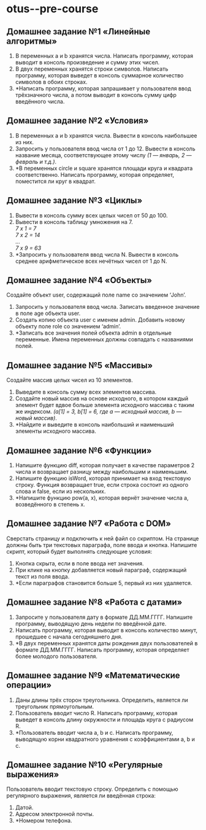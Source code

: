 # otus--pre-course
<h2>Домашнее задание №1 «Линейные алгоритмы»</h2>

1. В переменных a и b хранятся числа. Написать программу, которая выводит в консоль произведение и сумму этих чисел.<br>
2. В двух переменных хранятся строки символов. Написать программу, которая выведет в консоль суммарное количество символов в обоих строках.<br>
3. *Написать программу, которая запрашивает у пользователя ввод трёхзначного числа, а потом выводит в консоль сумму цифр введённого числа.<br>

<h2>Домашнее задание №2 «Условия»</h2>

1. В переменных a и b хранятся числа. Вывести в консоль наибольшее из них.<br>
2. Запросить у пользователя ввод числа от 1 до 12. Вывести в консоль название месяца, соответствующее этому числу <i>(1 — январь, 2 — февраль и т.д.)</i>.<br>
3. *В переменных circle и square хранятся площади круга и квадрата соответственно. Написать программу, которая определяет, поместится ли круг в квадрат.<br>

<h2>Домашнее задание №3 «Циклы»</h2>

1. Вывести в консоль сумму всех целых чисел от 50 до 100.<br>
2. Вывести в консоль таблицу умножения на 7.<br>
<i>7 x 1 = 7<br>
7 x 2 = 14<br>
…<br>
7 x 9 = 63</i><br>
3. *Запросить у пользователя ввод числа N. Вывести в консоль среднее арифметическое всех нечётных чисел от 1 до N.<br>

<h2>Домашнее задание №4 «Объекты»</h2>

Создайте объект user, содержащий поле name со значением ‘John’.<br>
1. Запросить у пользователя ввод числа. Записать введенное значение в поле age объекта user.<br>
2. Создать копию объекта user с именем admin. Добавить новому объекту поле role со значением ‘admin’.<br>
3. *Записать все значения полей объекта admin в отдельные переменные. Имена переменных должны совпадать с названиями полей.<br>

<h2>Домашнее задание №5 «Массивы»</h2>

Создайте массив целых чисел из 10 элементов.<br>
1. Выведите в консоль сумму всех элементов массива.<br>
2. Создайте новый массив на основе исходного, в котором каждый элемент будет вдвое больше элемента исходного массива с таким же индексом. <i>(a[1] = 3, b[1] = 6, где a — исходный массив, b — новый массив)</i>.<br>
3. *Найдите и выведите в консоль наибольший и наименьший элементы исходного массива.<br>

<h2>Домашнее задание №6 «Функции»</h2>

1. Напишите функцию diff, которая получает в качестве параметров 2 числа и возвращает разницу между наибольшим и наименьшим.<br>
2. Напишите функцию isWord, которая принимает на вход текстовую строку. Функция возвращает true, если строка состоит из одного слова и false, если из нескольких.<br>
3. *Напишите функцию pow(a, x), которая вернёт значение числа a, возведённого в степень x.<br>

<h2>Домашнее задание №7 «Работа с DOM»</h2>

Сверстать страницу и подключить к ней файл со скриптом. На странице должны быть три текстовых параграфа, поле ввода и кнопка. Напишите скрипт, который будет выполнять следующие условия:<br>
1. Кнопка скрыта, если в поле ввода нет значения.<br>
2. При клике на кнопку добавляется новый параграф, содержащий текст из поля ввода.<br>
3. *Если параграфов становится больше 5, первый из них удаляется.<br>

<h2>Домашнее задание №8 «Работа с датами»</h2>

1. Запросите у пользователя дату в формате ДД.ММ.ГГГГ. Напишите программу, выводящую день недели по введённой дате.<br>
2. Написать программу, которая выводит в консоль количество минут, прошедшее с начала сегодняшнего дня.<br>
3. *В двух переменных хранятся даты рождения двух пользователей в формате ДД.ММ.ГГГГ. Написать программу, которая определяет более молодого пользователя.<br>

<h2>Домашнее задание №9 «Математические операции»</h2>

1. Даны длины трёх сторон треугольника. Определить, является ли треугольник прямоугольным.<br>
2. Пользователь вводит число R. Написать программу, которая выведет в консоль длину окружности и площадь круга с радиусом R.<br>
3. *Пользователь вводит числа a, b и c. Написать программу, выводящую корни квадратного уравнения с коэффициентами a, b и c.<br>

<h2>Домашнее задание №10 «Регулярные выражения»</h2>

Пользователь вводит текстовую строку. Определить с помощью регулярного выражения, является ли введённая строка:<br>
1. Датой.<br>
2. Адресом электронной почты.<br>
3. *Номером телефона.<br>
